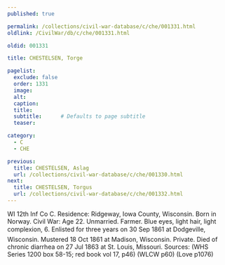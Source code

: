```yaml
---
published: true

permalink: /collections/civil-war-database/c/che/001331.html
oldlink: /CivilWar/db/c/che/001331.html

oldid: 001331

title: CHESTELSEN, Torge

pagelist:
  exclude: false
  order: 1331
  image: 
  alt:
  caption:
  title:
  subtitle:      # Defaults to page subtitle
  teaser:

category: 
  - C 
  - CHE

previous:
  title: CHESTELSEN, Aslag
  url: /collections/civil-war-database/c/che/001330.html  
next:
  title: CHESTELSEN, Torgus
  url: /collections/civil-war-database/c/che/001332.html   
---
```

WI 12th Inf Co C. Residence: Ridgeway, Iowa County, Wisconsin. Born in Norway. Civil War: Age 22. Unmarried. Farmer. Blue eyes, light hair, light complexion, 6&#146;. Enlisted for three years on 30 Sep 1861 at Dodgeville, Wisconsin. Mustered 18 Oct 1861 at Madison, Wisconsin. Private. Died of chronic diarrhea on 27 Jul 1863 at St. Louis, Missouri. Sources: (WHS Series 1200 box 58-15; red book vol 17, p46) (WLCW p60) (Love p1076)
